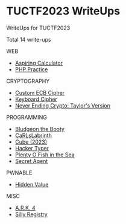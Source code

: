 # TUCTF2023 WriteUps
WriteUps for TUCTF2023

Total 14 write-ups

WEB
- [Aspiring Calculator](aspiring-calculator)
- [PHP Practice](php-practive)

CRYPTOGRAPHY
- [Custom ECB Cipher](custom-ecb-cipher)
- [Keyboard Cipher](keyboard-cipher)
- [Never Ending Crypto: Taylor's Version](never-ending-crypto-taylors-version)

PROGRAMMING
- [Bludgeon the Booty](bludgeon-the-booty)
- [CaRLsLabrinth](carlslabrinth)
- [Cube (2023)](cube-2023)
- [Hacker Typer](hacker-typer)
- [Plenty O Fish in the Sea](plenty-o-fish-in-the-sea)
- [Secret Agent](secret-agent)

PWNABLE
- [Hidden Value](hidden-value)

MISC
- [A.R.K. 4](ark-4)
- [Silly Registry](silly-registry)

